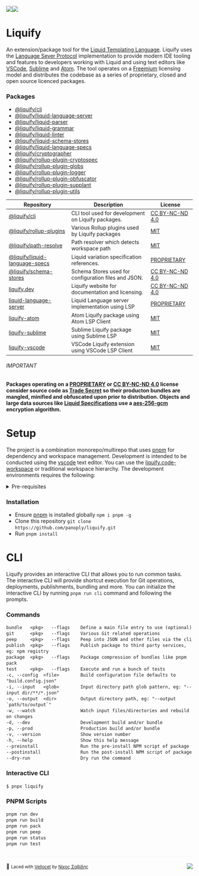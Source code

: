 <img src="https://img.shields.io/circleci/build/github/panoply/liquify/circleci-project-setup?token=54a787fdd39139be0add226455eb4d07f34f9d3f&style=flat-square&logo=CircleCI&label=&labelColor=555" align="left" />&nbsp;&nbsp;<img align="left" src="https://img.shields.io/librariesio/release/npm/@liquify/specs?style=flat-square&label=&logoWidth=28&labelColor=555&logo=data:image/svg+xml;base64,PHN2ZyB4bWxucz0iaHR0cDovL3d3dy53My5vcmcvMjAwMC9zdmciIHZpZXdCb3g9IjAgMCAyNCA5LjMzIj48dGl0bGU+bnBtPC90aXRsZT48cGF0aCBkPSJNMCwwVjhINi42N1Y5LjMzSDEyVjhIMjRWMFpNNi42Nyw2LjY2SDUuMzN2LTRINHY0SDEuMzRWMS4zM0g2LjY3Wm00LDBWOEg4VjEuMzNoNS4zM1Y2LjY2SDEwLjY3Wm0xMiwwSDIxLjM0di00SDIwdjRIMTguNjd2LTRIMTcuMzR2NEgxNC42N1YxLjMzaDhabS0xMi00SDEyVjUuMzNIMTAuNjZaIiBzdHlsZT0iZmlsbDojZmZmIi8+PC9zdmc+" />
<br>

# Liquify

An extension/package tool for the [Liquid Templating Language](#). Liquify uses the [Language Sever Protocol](#) implementation to provide modern IDE tooling and features to developers working with Liquid and using text editors like [VSCode](#), [Sublime](#) and [Atom](#). The tool operates on a [Freemium](#) licensing model and distributes the codebase as a series of proprietary, closed and open source licenced packages.

### Packages

- [@liquify/cli](#)
- [@liquify/liquid-language-server](#)
- [@liquify/liquid-parser](#)
- [@liquify/liquid-grammar](#)
- [@liquify/liquid-linter](#)
- [@liquify/liquid-schema-stores](#)
- [@liquify/liquid-language-specs](#)
- [@liquify/cryptographer](#)
- [@liquify/rollup-plugin-cryptospec](#)
- [@liquify/rollup-plugin-globs](#)
- [@liquify/rollup-plugin-logger](#)
- [@liquify/rollup-plugin-obfuscator](#)
- [@liquify/rollup-plugin-supplant](#)
- [@liquify/rollup-plugin-utils](#)

| Repository                          | Description                                          | License              |
| ----------------------------------- | ---------------------------------------------------- | -------------------- |
| [@liquify/cli](#)                   | CLI tool used for development on Liquify packages.   | [CC BY-NC-ND 4.0](#) |
| [@liquify/rollup-plugins](#)        | Various Rollup plugins used by Liquify packages      | [MIT](#)             |
| [@liquify/path-resolve](#)          | Path resolver which detects workspace path           | [MIT](#)             |
| [@liquify/liquid-language-specs](#) | Liquid variation specification references.           | [PROPRIETARY](#)     |
| [@liquify/schema-stores](#)         | Schema Stores used for configuration files and JSON. | [CC BY-NC-ND 4.0](#) |
| [liquify.dev](#)                    | Liquify website for documentation and licensing.     | [CC BY-NC-ND 4.0](#) |
| [liquid-language-server](#)         | Liquid Language server implementation using LSP      | [PROPRIETARY](#)     |
| [liquify-atom ](#)                  | Atom Liquify package using Atom LSP Client           | [MIT](#)             |
| [liquify-sublime](#)                | Sublime Liquify package using Sublime LSP            | [MIT](#)             |
| [liquify-vscode](#)                 | VSCode Liquify extension using VSCode LSP Client     | [MIT](#)             |

###### IMPORTANT

**Packages operating on a [PROPRIETARY](#) or [CC BY-NC-ND 4.0](#) license consider source code as [Trade Secret](https://en.wikipedia.org/wiki/Proprietary_software#Types) so their producton bundles are mangled, minified and obfuscated upon prior to distribution. Objects and large data sources like [Liquid Specifications](#) use a [aes-256-gcm](https://en.wikipedia.org/wiki/Galois/Counter_Mode) encryption algorithm.**

# Setup

The project is a combination monorepo/multirepo that uses [pnpm](#) for dependency and workspace management. Development is intended to be conducted using the [vscode](#) text editor. You can use the [liquify.code-workspace](#) or traditional workspace hierarchy. The development environments requires the following:

<details>
<summary>
  Pre-requisites
</summary>
<p>

- [Git](#)
- [Node](#)
- [Pnpm](#)
- [VS Code](#)

</p>
</details>

### Installation

- Ensure [pnpm](#) is installed globally `npm i pnpm -g`
- Clone this repository `git clone https://github.com/panoply/liquify.git`
- Run `pnpm install`

# CLI

Liquify provides an interactive CLI that allows you to run common tasks. The interactive CLI will provide shortcut execution for Git operations, deployments, publishments, bundling and more. You can initialize the interactive CLI by running `pnpm run cli` command and following the prompts.

### Commands

```cli
bundle   <pkg>   --flags    Define a main file entry to use (optional)
git      <pkg>   --flags    Various Git related operations
peep     <pkg>   --flags    Peep into JSON and other files via the cli
publish  <pkg>   --flags    Publish package to third party services, eg: npm registry
package  <pkg>   --flags    Package compression of bundles like pnpm pack
test     <pkg>   --flags    Execute and run a bunch of tests
-c, --config  <file>        Build configuration file defaults to "build.config.json"
-i, --input   <glob>        Input directory path glob pattern, eg: "--input dir/**/*.json"
-o, --output  <dir>         Output directory path, eg: "--output `path/to/output`"
-w, --watch                 Watch input files/directories and rebuild on changes
-d, --dev                   Development build and/or bundle
-p, --prod                  Production build and/or bundle
-v, --version               Show version number
-h, --help                  Show this help message
--preinstall                Run the pre-install NPM script of package
--postinstall               Run the post-install NPM script of package
--dry-run                   Dry run the command
```

### Interactive CLI

```cli
$ pnpx liquify
```

### PNPM Scripts

```cli
pnpm run dev
pnpm run build
pnpm run pack
pnpm run peep
pnpm run status
pnpm run test
```

<img src="https://raw.githubusercontent.com/panoply/liquify/next/assets/line.svg?token=ABVXCLHQXKGG6A6H7G2JQGK6YBWSS" />

🥛 <small>Laced with [Vellocet](#) by [Νίκος Σαβίδης](mailto:nicos@gmx.com)</small> <img align="right" src="https://img.shields.io/badge/-@sisselsiv-1DA1F2?logo=twitter&logoColor=fff" />
